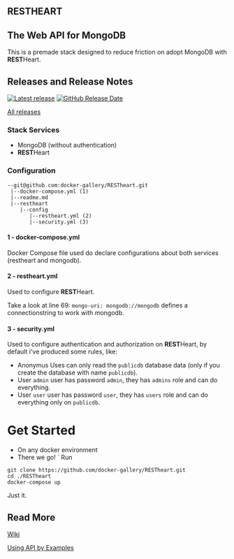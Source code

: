 ## **REST**HEART
## The Web API for MongoDB

This is a premade stack designed to reduce friction on adopt MongoDB with **REST**Heart.

## Releases and Release Notes
[![Latest release](https://img.shields.io/github/release/docker-gallery/RESTheart.svg)](https://github.com/docker-gallery/RESTheart/releases/latest) 
[![GitHub Release Date](https://img.shields.io/github/release-date/docker-gallery/RESTheart.svg)](https://github.com/docker-gallery/RESTheart/releases/latest)

[All releases](https://github.com/docker-gallery/RESTheart/releases) 

### Stack Services
* MongoDB (without authentication)
* **REST**Heart

### Configuration
```
--git@github.com:docker-gallery/RESTheart.git
 |--docker-compose.yml (1)
 |--readme.md
 |--restheart 
    |--config
       |--restheart.yml (2)
       |--security.yml (3)
```

#### 1 - docker-compose.yml
Docker Compose file used do declare configurations about both services (restheart and mongodb).

#### 2 - restheart.yml
Used to configure **REST**Heart.

Take a look at line 69: `mongo-uri: mongodb://mongodb` defines a connectionstring to work with mongodb.

#### 3 - security.yml
Used to configure authentication and authorization on **REST**Heart, by default i've produced some rules, like:
* Anonymus Uses can only read the `publicdb` database data (only if you create the database with name `publicdb`).
* User `admin` user has password `admin`, they has `admins` role and can do everything.
* User `user` user has password `user`, they has `users` role and can do everything only on `publicdb`.


# Get Started

* On any docker environment
* There we go! `
Run 
```
git clone https://github.com/docker-gallery/RESTheart.git
cd ./RESTheart
docker-compose up
```
Just it. 


## Read More

[Wiki](https://github.com/docker-gallery/RESTheart/wiki)

[Using API by Examples](https://github.com/docker-gallery/RESTheart/wiki/API-by-Examples)
